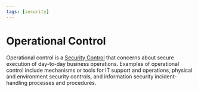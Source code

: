 ```yaml
---
tags: [security]
---
```


# Operational Control

Operational control is a [Security Control](202408221618.md) that concerns about
secure execution of day-to-day business operations. Examples of operational
control include mechanisms or tools for IT support and operations, physical and
environment security controls, and information security incident-handling
processes and procedures.
